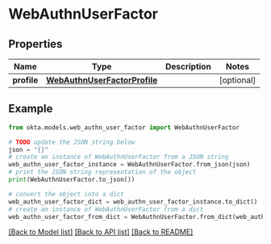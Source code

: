 # WebAuthnUserFactor


## Properties

Name | Type | Description | Notes
------------ | ------------- | ------------- | -------------
**profile** | [**WebAuthnUserFactorProfile**](WebAuthnUserFactorProfile.md) |  | [optional] 

## Example

```python
from okta.models.web_authn_user_factor import WebAuthnUserFactor

# TODO update the JSON string below
json = "{}"
# create an instance of WebAuthnUserFactor from a JSON string
web_authn_user_factor_instance = WebAuthnUserFactor.from_json(json)
# print the JSON string representation of the object
print(WebAuthnUserFactor.to_json())

# convert the object into a dict
web_authn_user_factor_dict = web_authn_user_factor_instance.to_dict()
# create an instance of WebAuthnUserFactor from a dict
web_authn_user_factor_from_dict = WebAuthnUserFactor.from_dict(web_authn_user_factor_dict)
```
[[Back to Model list]](../README.md#documentation-for-models) [[Back to API list]](../README.md#documentation-for-api-endpoints) [[Back to README]](../README.md)


